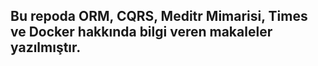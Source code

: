 ## Bu repoda ORM, CQRS, Meditr Mimarisi, Times ve Docker hakkında bilgi veren makaleler yazılmıştır.
